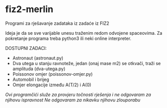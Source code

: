 # fiz2-merlin
Programi za rješavanje zadataka iz zadaće iz FIZ2

Ideja je da se sve varijable unesu traženim redom odvojene spaceovima. Za pokretanje programa treba python3 ili neki online interpreter.

DOSTUPNI ZADACI:

- Astronaut (astronaut.py)
- Dva utega u stanju ravnoteže, jedan (onaj mase m2) se otkvači, traži se amplituda (dva-utega.py)
- Poissonov omjer (poissonov-omjer.py)
- Automobil i brijeg
- Omjer elongacije između A(T/2) i A(0)

*Ovi programčići služe za provjeru točnosti rješenja i ne odgovaram za njihovu ispravnost*
*Ne odgovaram za nikavku njihovu zlouporabu*
